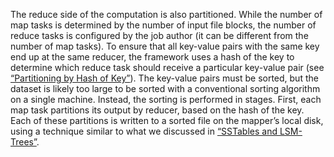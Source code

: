 The reduce side of the computation is also partitioned. While the number of map tasks is determined
by the number of input file blocks, the number of reduce tasks is configured by the job author (it
can be different from the number of map tasks). To ensure that all key-value pairs with the same key
end up at the same reducer, the framework uses a hash of the key to determine which reduce task
should receive a particular key-value pair (see [“Partitioning by Hash of Key”](ch06.html#sec_partitioning_hash)). The key-value pairs must be sorted, but the dataset is likely too large to be sorted with a
conventional sorting algorithm on a single machine. Instead, the sorting is performed in stages.
First, each map task partitions its output by reducer, based on the hash of the key. Each of
these partitions is written to a sorted file on the mapper’s local disk, using a technique similar
to what we discussed in [“SSTables and LSM-Trees”](ch03.html#sec_storage_lsm_trees).
